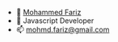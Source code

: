- 👋 [Mohammed Fariz](https://www.linkedin.com/in/mohammed-fariz)
- 👀 Javascript Developer
- 📫 mohmd.fariz@gmail.com

<!---
fariz-codes/fariz-codes is a ✨ special ✨ repository because its `README.md` (this file) appears on your GitHub profile.
You can click the Preview link to take a look at your changes.
--->
